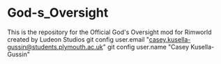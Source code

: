 # God-s_Oversight
This is the repository for the Official God's Oversight mod for Rimworld created by Ludeon Studios
 git config user.email "casey.kusella-gussin@students.plymouth.ac.uk"
  git config user.name "Casey Kusella-Gussin"